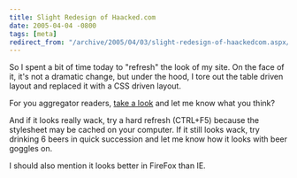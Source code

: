 ```yaml
---
title: Slight Redesign of Haacked.com
date: 2005-04-04 -0800
tags: [meta]
redirect_from: "/archive/2005/04/03/slight-redesign-of-haackedcom.aspx/"
---
```


So I spent a bit of time today to "refresh" the look of my site. On the
face of it, it's not a dramatic change, but under the hood, I tore out
the table driven layout and replaced it with a CSS driven layout.

For you aggregator readers, [take a look](https://haacked.com/) and let
me know what you think?

And if it looks really wack, try a hard refresh (CTRL+F5) because the
stylesheet may be cached on your computer. If it still looks wack, try
drinking 6 beers in quick succession and let me know how it looks with
beer goggles on.

I should also mention it looks better in FireFox than IE.

